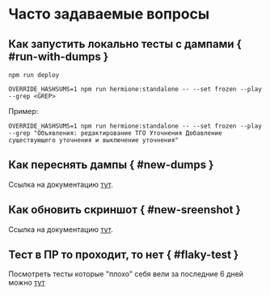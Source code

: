 # Часто задаваемые вопросы

## Как запустить локально тесты с дампами { #run-with-dumps }

```
npm run deploy

OVERRIDE_HASHSUMS=1 npm run hermione:standalone -- --set frozen --play --grep <GREP>
```

Пример:

`OVERRIDE_HASHSUMS=1 npm run hermione:standalone -- --set frozen --play --grep "Объявления: редактирование ТГО Уточнения Добавление существующего уточнения и выключение уточнения"`

## Как переснять дампы { #new-dumps }

Ссылка на документацию [тут](how-to-refresh-dumps.md).

## Как обновить скриншот { #new-sreenshot }

Ссылка на документацию [тут](tests-reuse-report.md).

## Тест в ПР то проходит, то нет { #flaky-test }

Посмотреть тесты которые "плохо" себя вели за последние 6 дней можно [тут](https://charts.yandex-team.ru/preview/editor/sadjdao38tqwm)
